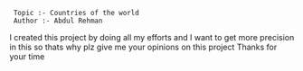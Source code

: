      Topic :- Countries of the world
     Author :- Abdul Rehman
I created this project by doing all my efforts and I want to get more precision in this
                       so thats why plz give me your opinions on this project
Thanks for your time
